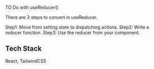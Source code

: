 TO Do with useReducer()

There are 3 steps to convert in useReducer.

Step1: Move from setting state to dispatching actions.
Step2: Write a reducer function.
Step3: Use the reducer from your component.


## Tech Stack

 React, TailwindCSS



